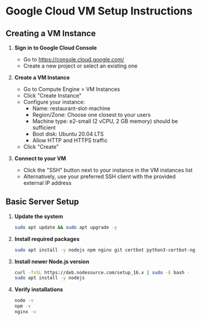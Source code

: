 # Google Cloud VM Setup Instructions

## Creating a VM Instance

1. **Sign in to Google Cloud Console**
   - Go to https://console.cloud.google.com/
   - Create a new project or select an existing one

2. **Create a VM Instance**
   - Go to Compute Engine > VM Instances
   - Click "Create Instance"
   - Configure your instance:
     - Name: restaurant-slot-machine
     - Region/Zone: Choose one closest to your users
     - Machine type: e2-small (2 vCPU, 2 GB memory) should be sufficient
     - Boot disk: Ubuntu 20.04 LTS
     - Allow HTTP and HTTPS traffic
   - Click "Create"

3. **Connect to your VM**
   - Click the "SSH" button next to your instance in the VM instances list
   - Alternatively, use your preferred SSH client with the provided external IP address

## Basic Server Setup

1. **Update the system**
   ```bash
   sudo apt update && sudo apt upgrade -y
   ```

2. **Install required packages**
   ```bash
   sudo apt install -y nodejs npm nginx git certbot python3-certbot-nginx
   ```

3. **Install newer Node.js version**
   ```bash
   curl -fsSL https://deb.nodesource.com/setup_16.x | sudo -E bash -
   sudo apt install -y nodejs
   ```

4. **Verify installations**
   ```bash
   node -v
   npm -v
   nginx -v
   ```
